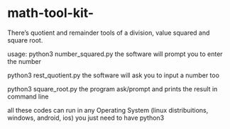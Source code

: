 # math-tool-kit-
There’s quotient and remainder tools of a division, value squared and square root.

usage:
python3 number_squared.py
the software will prompt you to enter the number

python3 rest_quotient.py
the software will ask you to input a number too

python3 square_root.py
the program ask/prompt and prints the result in command line

all these codes can run in any Operating System (linux distribuitions, windows, android, ios) you just need to have python3
